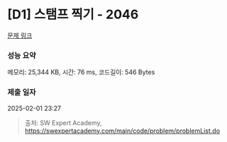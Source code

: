 # [D1] 스탬프 찍기 - 2046 

[문제 링크](https://swexpertacademy.com/main/code/problem/problemDetail.do?contestProbId=AV5QKdT6AyYDFAUq) 

### 성능 요약

메모리: 25,344 KB, 시간: 76 ms, 코드길이: 546 Bytes

### 제출 일자

2025-02-01 23:27



> 출처: SW Expert Academy, https://swexpertacademy.com/main/code/problem/problemList.do